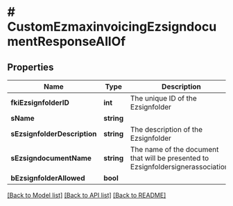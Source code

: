 # # CustomEzmaxinvoicingEzsigndocumentResponseAllOf

## Properties

Name | Type | Description | Notes
------------ | ------------- | ------------- | -------------
**fkiEzsignfolderID** | **int** | The unique ID of the Ezsignfolder |
**sName** | **string** |  |
**sEzsignfolderDescription** | **string** | The description of the Ezsignfolder |
**sEzsigndocumentName** | **string** | The name of the document that will be presented to Ezsignfoldersignerassociations |
**bEzsignfolderAllowed** | **bool** |  |

[[Back to Model list]](../../README.md#models) [[Back to API list]](../../README.md#endpoints) [[Back to README]](../../README.md)
